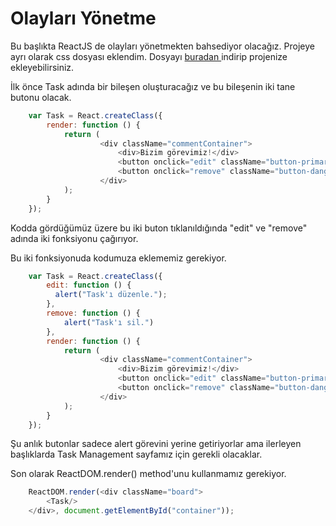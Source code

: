 # Olayları Yönetme

Bu başlıkta ReactJS de olayları yönetmekten bahsediyor olacağız. Projeye ayrı olarak css dosyası eklendim. Dosyayı [buradan ](https://drive.google.com/drive/folders/0BxLeFDQhe16BdG4wcFpySU51UHc?usp=sharing)indirip projenize ekleyebilirsiniz.

İlk önce Task adında bir bileşen oluşturacağız ve bu bileşenin iki tane butonu olacak.

```js
    var Task = React.createClass({
        render: function () {
            return (
                    <div className="commentContainer">
                        <div>Bizim görevimiz!</div>
                        <button onclick="edit" className="button-primary">Edit</button>
                        <button onclick="remove" className="button-danger">Remove</button>
                    </div>
            );
        }
    });
```

Kodda gördüğümüz üzere bu iki buton tıklanıldığında "edit" ve "remove" adında iki fonksiyonu çağırıyor.

Bu iki fonksiyonuda kodumuza eklememiz gerekiyor.

```js
    var Task = React.createClass({
        edit: function () {
          alert("Task'ı düzenle.");
        },
        remove: function () {
            alert("Task'ı sil.")
        },
        render: function () {
            return (
                    <div className="commentContainer">
                        <div>Bizim görevimiz!</div>
                        <button onclick="edit" className="button-primary">Edit</button>
                        <button onclick="remove" className="button-danger">Remove</button>
                    </div>
            );
        }
    });
```

Şu anlık butonlar sadece alert görevini yerine getiriyorlar ama ilerleyen başlıklarda Task Management sayfamız için gerekli olacaklar.

Son olarak ReactDOM.render\(\) method'unu kullanmamız gerekiyor.

```js
    ReactDOM.render(<div className="board">
        <Task/>
    </div>, document.getElementById("container"));
```



